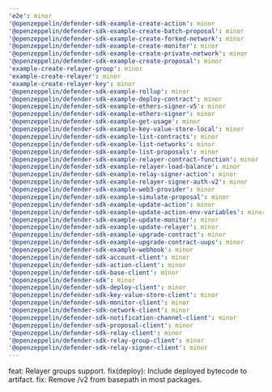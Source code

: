 ```yaml
---
'e2e': minor
'@openzeppelin/defender-sdk-example-create-action': minor
'@openzeppelin/defender-sdk-example-create-batch-proposal': minor
'@openzeppelin/defender-sdk-example-create-forked-network': minor
'@openzeppelin/defender-sdk-example-create-monitor': minor
'@openzeppelin/defender-sdk-example-create-private-network': minor
'@openzeppelin/defender-sdk-example-create-proposal': minor
'example-create-relayer-group': minor
'example-create-relayer': minor
'example-create-relayer-key': minor
'@openzeppelin/defender-sdk-example-rollup': minor
'@openzeppelin/defender-sdk-example-deploy-contract': minor
'@openzeppelin/defender-sdk-example-ethers-signer-v5': minor
'@openzeppelin/defender-sdk-example-ethers-signer': minor
'@openzeppelin/defender-sdk-example-get-usage': minor
'@openzeppelin/defender-sdk-example-key-value-store-local': minor
'@openzeppelin/defender-sdk-example-list-contracts': minor
'@openzeppelin/defender-sdk-example-list-networks': minor
'@openzeppelin/defender-sdk-example-list-proposals': minor
'@openzeppelin/defender-sdk-example-relayer-contract-function': minor
'@openzeppelin/defender-sdk-example-relayer-load-balance': minor
'@openzeppelin/defender-sdk-example-relay-signer-action': minor
'@openzeppelin/defender-sdk-example-relayer-signer-auth-v2': minor
'@openzeppelin/defender-sdk-example-web3-provider': minor
'@openzeppelin/defender-sdk-example-simulate-proposal': minor
'@openzeppelin/defender-sdk-example-update-action': minor
'@openzeppelin/defender-sdk-example-update-action-env-variables': minor
'@openzeppelin/defender-sdk-example-update-monitor': minor
'@openzeppelin/defender-sdk-example-update-relayer': minor
'@openzeppelin/defender-sdk-example-upgrade-contract': minor
'@openzeppelin/defender-sdk-example-upgrade-contract-uups': minor
'@openzeppelin/defender-sdk-example-webhook': minor
'@openzeppelin/defender-sdk-account-client': minor
'@openzeppelin/defender-sdk-action-client': minor
'@openzeppelin/defender-sdk-base-client': minor
'@openzeppelin/defender-sdk': minor
'@openzeppelin/defender-sdk-deploy-client': minor
'@openzeppelin/defender-sdk-key-value-store-client': minor
'@openzeppelin/defender-sdk-monitor-client': minor
'@openzeppelin/defender-sdk-network-client': minor
'@openzeppelin/defender-sdk-notification-channel-client': minor
'@openzeppelin/defender-sdk-proposal-client': minor
'@openzeppelin/defender-sdk-relay-client': minor
'@openzeppelin/defender-sdk-relay-group-client': minor
'@openzeppelin/defender-sdk-relay-signer-client': minor
---
```


feat: Relayer groups support.
fix(deploy): Include deployed bytecode to artifact.
fix: Remove /v2 from basepath in most packages.
